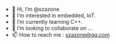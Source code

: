 - 👋 Hi, I’m @szazone
- 👀 I’m interested in embedded, IoT.
- 🌱 I’m currently learning C++.
- 💞️ I’m looking to collaborate on ...
- 📫 How to reach me : szazone@qq.com

<!---
szazone/szazone is a ✨ special ✨ repository because its `README.md` (this file) appears on your GitHub profile.
You can click the Preview link to take a look at your changes.
--->
